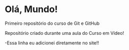 # Olá, Mundo!
 Primeiro repositório do curso de Git e GitHub

 Repositório criado durante uma aula do Curso em Vídeo!
 
 -Essa linha eu adicionei diretamente no site!!
